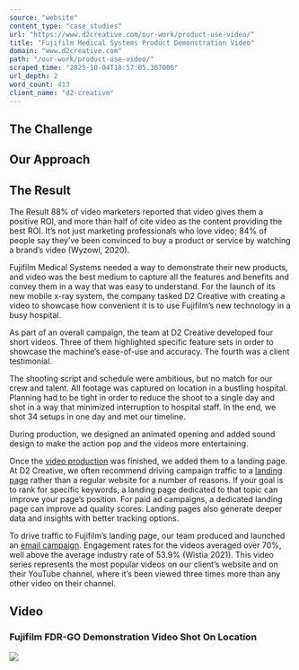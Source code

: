 ```yaml
---
source: "website"
content_type: "case_studies"
url: "https://www.d2creative.com/our-work/product-use-video/"
title: "Fujifilm Medical Systems Product Demonstration Video"
domain: "www.d2creative.com"
path: "/our-work/product-use-video/"
scraped_time: "2025-10-04T18:57:05.367006"
url_depth: 2
word_count: 413
client_name: "d2-creative"
---
```


## The Challenge

## Our Approach

## The Result

The Result 88% of video marketers reported that video gives them a positive ROI, and more than half of cite video as the content providing the best ROI. It’s not just marketing professionals who love video; 84% of people say they’ve been convinced to buy a product or service by watching a brand’s video (Wyzowl, 2020).

Fujifilm Medical Systems needed a way to demonstrate their new products, and video was the best medium to capture all the features and benefits and convey them in a way that was easy to understand. For the launch of its new mobile x-ray system, the company tasked D2 Creative with creating a video to showcase how convenient it is to use Fujifilm’s new technology in a busy hospital.

As part of an overall campaign, the team at D2 Creative developed four short videos. Three of them highlighted specific feature sets in order to showcase the machine’s ease-of-use and accuracy. The fourth was a client testimonial.

The shooting script and schedule were ambitious, but no match for our crew and talent. All footage was captured on location in a bustling hospital. Planning had to be tight in order to reduce the shoot to a single day and shot in a way that minimized interruption to hospital staff. In the end, we shot 34 setups in one day and met our timeline.

During production, we designed an animated opening and added sound design to make the action pop and the videos more entertaining.

Once the [video production](/capabilities/video-production-and-digital-storytelling/) was finished, we added them to a landing page. At D2 Creative, we often recommend driving campaign traffic to a [landing page](https://d2creativestg.wpenginepowered.com/digital-glossary/landing-pages/) rather than a regular website for a number of reasons. If your goal is to rank for specific keywords, a landing page dedicated to that topic can improve your page’s position. For paid ad campaigns, a dedicated landing page can improve ad quality scores. Landing pages also generate deeper data and insights with better tracking options.

To drive traffic to Fujifilm’s landing page, our team produced and launched an [email campaign](/capabilities/digital-marketing/). Engagement rates for the videos averaged over 70%, well above the average industry rate of 53.9% (Wistia 2021). This video series represents the most popular videos on our client’s website and on their YouTube channel, where it’s been viewed three times more than any other video on their channel.

## Video

### Fujifilm FDR-GO Demonstration Video Shot On Location

[![](/wp-content/uploads/2022/02/button-play@2x.png)](https://vimeo.com/694965522)